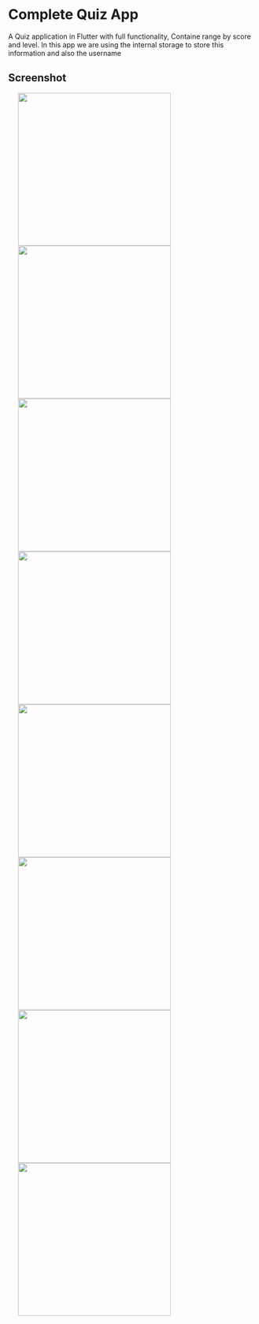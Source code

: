 # Complete Quiz App

A Quiz application in Flutter with full functionality, Containe range by score and level.
In this app we are using the internal storage to store this information and also the username 

## Screenshot

<p float="left">
  <img src="https://user-images.githubusercontent.com/56515652/66769215-db2a0980-eeb4-11e9-9b2b-fa8d76f04ed5.PNG" 
       width=310 hspace="20"/> 
  <img src="https://user-images.githubusercontent.com/56515652/66769216-db2a0980-eeb4-11e9-8ff4-c79116608cbe.PNG"
       width=310 hspace="20"/>
  <img src="https://user-images.githubusercontent.com/56515652/66769219-db2a0980-eeb4-11e9-9ca3-513d5f3d9cd6.PNG" 
       width=310 hspace="20"/> 
  <img src="https://user-images.githubusercontent.com/56515652/66769221-dbc2a000-eeb4-11e9-8d13-c7100f6fef6c.PNG"
       width=310 hspace="20"/>
    <img src="https://user-images.githubusercontent.com/56515652/66769224-dbc2a000-eeb4-11e9-93c9-802a63b68993.PNG" 
       width=310 hspace="20"/> 
  <img src="https://user-images.githubusercontent.com/56515652/66769226-dc5b3680-eeb4-11e9-90d8-2858dcac0e15.PNG"
       width=310 hspace="20"/>
  <img src="https://user-images.githubusercontent.com/56515652/66769222-dbc2a000-eeb4-11e9-9172-65dab8123a8e.PNG" 
       width=310 hspace="20"/> 
  <img src="https://user-images.githubusercontent.com/56515652/66769223-dbc2a000-eeb4-11e9-916c-f6840f5669ce.PNG"
       width=310 hspace="20"/>
</p>

